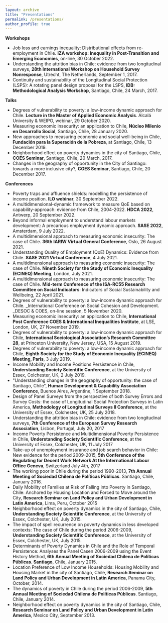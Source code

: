 ```yaml
---
layout: archive
title: "Presentations"
permalink: /presentations/
author_profile: true
---
```



__Workshops__

- Job loss and earnings inequality: Distributional effects from re-employment in Chile. __IZA workshop: Inequality in Post-Transition and Emerging Economies__, on-line, 30 October 2022.
- Understanding the attrition bias in Chile: evidence from two longitudinal surveys, __28th International Workshop on Household Survey Nonresponse__, Utrecht, The Netherlands, September 1, 2017.
- Continuity and sustainability of the Longitudinal Social Protection (LSPS): A rotating panel design proposal for the LSPS, __IDB: Methodological Analysis Workshop__, Santiago, Chile, 24 March, 2017.

__Talks__

- Degrees of vulnerability to poverty: a low-income dynamic approach for Chile. __Lecture in the Master of Applied Economic Analysis__. Alcalá University & WEIPO, webinar, 29 October 2020.
- Measuring economic insecurity: an application to Chile, __Núcleo Milenio en Desarrollo Social__, Santiago, Chile, 28 January 2020.
- New approaches to measuring economic and social well-being in Chile, __Fundación para la Superación de la Pobreza__, at Santiago, Chile, 13 December 2019.
- Neighborhood effect on poverty dynamics in the city of Santiago, Chile, __COES Seminar__, Santiago, Chile, 20 March, 2017.
- Changes in the geography of opportunity in the City of Santiago: towards a more inclusive city?, __COES Seminar__, Santiago, Chile, 20 December 2017.

__Conferences__

- Poverty traps and affluence shields: modelling the persistence of income position. __ILO webinar__, 30 September 2022.
- A multidimensional-dynamic framework to measure QoE based on capability-approach: evidence from Chile, 2004-2022. __HDCA 2022__, Antwerp, 20 September 2022.
- Beyond informal employment to understand labour markets development: A precarious employment dynamic approach. __SASE 2022__, Amsterdam, 9 July 2022.
- A multidimensional approach to measuring economic insecurity: The case of Chile. __36th IARIW Virtual General Conference__, Oslo, 26 August 2021.
- Understanding Quality of Employment (QoE) Dynamics: Evidence from Chile. __SASE 2021 Virtual Conference__, 4 July 2021.
- A multidimensional approach to measuring economic insecurity: The case of Chile. __Nineth Society for the Study of Economic Inequality (ECINEQ) Meeting__, London, July 2021.
- A multidimensional approach to measuring economic insecurity: The case of Chile. __Mid-term Conference of the ISA-RC55 Research Committee on Social Indicators__: Indicators of Social Sustainability and Wellbeing, 22 April 2021.
- Degrees of vulnerability to poverty: a low-income dynamic approach for Chile. _International Conference on Social Cohesion and Development. _DESOC & COES, on-line session, 5 November 2020.
-  Measuring economic insecurity: an application to Chile, __International Post Conference COES & International Inequalities Institute__, at LSE, London, UK, 27 November 2019.
-  Degrees of vulnerability to poverty: a low-income dynamic approach for Chile, __International Sociological Association’s Research Committee 28__, at Princeton University, New Jersey, USA, 15 August 2019.
- Degrees of vulnerability to poverty: a low-income dynamic approach for Chile, __Eighth Society for the Study of Economic Inequality (ECINEQ) Meeting, Paris__, 3 July 2019.
- Income Mobility and Income Positions Persistence in Chile, __Understanding Society Scientific Conference__, at the University of Essex, Colchester, UK, 2 July 2019.
- "Understanding changes in the geography of opportunity: the case of Santiago, Chile", __Human Development & Capability Association Conference__, Buenos Aires, Argentine, 1 September 2018.
- Design of Panel Surveys from the perspective of both Survey Errors and Survey Costs: the case of Longitudinal Social Protection Surveys in Latin America, __Methodology of Longitudinal Surveys II Conference__, at the University of Essex, Colchester, UK, 25 July 2018.
- Understanding the attrition bias in Chile: evidence from two longitudinal surveys, __7th Conference of the European Survey Research Association__, Lisbon, Portugal, July 20, 2017
- Income Poverty Persistence and Multidimensional Poverty Persistence in Chile, __Understanding Society Scientific Conference__, at the University of Essex, Colchester, UK, 11 July 2017
- Take-up of unemployment insurance and job search behavior in Chile: New evidence for the period 2009-2015, __5th Conference of the Regulating for Decent Work Network At the International Labour Office Geneva__, Switzerland July 4th, 2017 
- The working poor in Chile during the period 1990-2013, __7th Annual Meeting of Sociedad Chilena de Políticas Públicas__. Santiago, Chile, January 2016. 
- Daily Mobility of Families at Risk of Falling into Poverty in Santiago, Chile: Anchored by Housing Location and Forced to Move around the City, __Research Seminar on Land Policy and Urban Development in Latin America__, Lima, Peru, October 2015
- Neighborhood effect on poverty dynamics in the city of Santiago, Chile, __Understanding Society Scientific Conference__, at the University of Essex, Colchester, UK, July 2015.
- The impact of spell recurrence on poverty dynamics in less developed contexts: The case of Chile during the period 2006-2009, __Understanding Society Scientific Conference__, at the University of Essex, Colchester, UK, July 2015.
- Determinants of Poverty Dynamics in Chile and the Role of Temporal Persistence: Analyses the Panel Casen 2006-2009 using the Event History Method, __6th Annual Meeting of Sociedad Chilena de Políticas Públicas. Santiago__, Chile, January 2015. 
- Location Preference of Low Income Households: Housing Mobility and Housing Market in the city of Santiago, Chile, __Research Seminar on Land Policy and Urban Development in Latin America__, Panama City, October, 2014.
- The dynamics of poverty in Chile during the period 2006-2009, __5th Annual Meeting of Sociedad Chilena de Políticas Públicas__. Santiago, Chile, January 2014. 
- Neighborhood effect on poverty dynamics in the city of Santiago, Chile, __Research Seminar on Land Policy and Urban Development in Latin America__, Mexico City, September 2013.